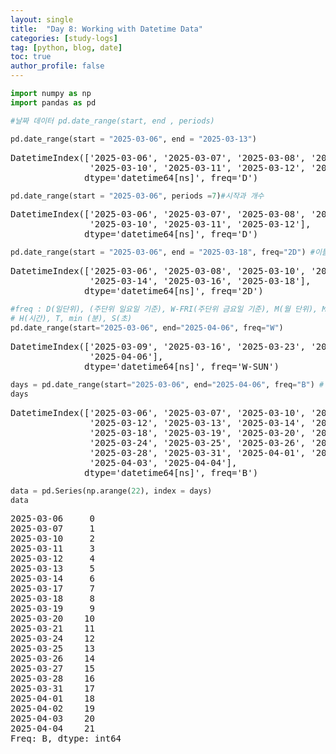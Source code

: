 ```yaml
---
layout: single
title:  "Day 8: Working with Datetime Data"
categories: [study-logs]
tag: [python, blog, date]
toc: true
author_profile: false
---
```


<head>
  <style>
    table.dataframe {
      white-space: normal;
      width: 100%;
      height: 240px;
      display: block;
      overflow: auto;
      font-family: Arial, sans-serif;
      font-size: 0.9rem;
      line-height: 20px;
      text-align: center;
      border: 0px !important;
    }

    table.dataframe th {
      text-align: center;
      font-weight: bold;
      padding: 8px;
    }

    table.dataframe td {
      text-align: center;
      padding: 8px;
    }

    table.dataframe tr:hover {
      background: #b8d1f3; 
    }

    .output_prompt {
      overflow: auto;
      font-size: 0.9rem;
      line-height: 1.45;
      border-radius: 0.3rem;
      -webkit-overflow-scrolling: touch;
      padding: 0.8rem;
      margin-top: 0;
      margin-bottom: 15px;
      font: 1rem Consolas, "Liberation Mono", Menlo, Courier, monospace;
      color: $code-text-color;
      border: solid 1px $border-color;
      border-radius: 0.3rem;
      word-break: normal;
      white-space: pre;
    }

  .dataframe tbody tr th:only-of-type {
      vertical-align: middle;
  }

  .dataframe tbody tr th {
      vertical-align: top;
  }

  .dataframe thead th {
      text-align: center !important;
      padding: 8px;
  }

  .page__content p {
      margin: 0 0 0px !important;
  }

  .page__content p > strong {
    font-size: 0.8rem !important;
  }

  </style>
</head>



```python
import numpy as np
import pandas as pd
```


```python
#날짜 데이터 pd.date_range(start, end , periods)

pd.date_range(start = "2025-03-06", end = "2025-03-13")
```

<pre>
DatetimeIndex(['2025-03-06', '2025-03-07', '2025-03-08', '2025-03-09',
               '2025-03-10', '2025-03-11', '2025-03-12', '2025-03-13'],
              dtype='datetime64[ns]', freq='D')
</pre>

```python
pd.date_range(start = "2025-03-06", periods =7)#시작과 개수
```

<pre>
DatetimeIndex(['2025-03-06', '2025-03-07', '2025-03-08', '2025-03-09',
               '2025-03-10', '2025-03-11', '2025-03-12'],
              dtype='datetime64[ns]', freq='D')
</pre>

```python
pd.date_range(start = "2025-03-06", end = "2025-03-18", freq="2D") #이틀씩 #freq = 기본값기
```

<pre>
DatetimeIndex(['2025-03-06', '2025-03-08', '2025-03-10', '2025-03-12',
               '2025-03-14', '2025-03-16', '2025-03-18'],
              dtype='datetime64[ns]', freq='2D')
</pre>

```python
#freq : D(일단위), (주단위 일요일 기준), W-FRI(주단위 금요일 기준), M(월 단위), MS(월 초기준)
# H(시간), T, min (분), S(초)
pd.date_range(start="2025-03-06", end="2025-04-06", freq="W")
```

<pre>
DatetimeIndex(['2025-03-09', '2025-03-16', '2025-03-23', '2025-03-30',
               '2025-04-06'],
              dtype='datetime64[ns]', freq='W-SUN')
</pre>

```python
days = pd.date_range(start="2025-03-06", end="2025-04-06", freq="B") # Business Day (H%)
days
```

<pre>
DatetimeIndex(['2025-03-06', '2025-03-07', '2025-03-10', '2025-03-11',
               '2025-03-12', '2025-03-13', '2025-03-14', '2025-03-17',
               '2025-03-18', '2025-03-19', '2025-03-20', '2025-03-21',
               '2025-03-24', '2025-03-25', '2025-03-26', '2025-03-27',
               '2025-03-28', '2025-03-31', '2025-04-01', '2025-04-02',
               '2025-04-03', '2025-04-04'],
              dtype='datetime64[ns]', freq='B')
</pre>

```python
data = pd.Series(np.arange(22), index = days)
data
```

<pre>
2025-03-06     0
2025-03-07     1
2025-03-10     2
2025-03-11     3
2025-03-12     4
2025-03-13     5
2025-03-14     6
2025-03-17     7
2025-03-18     8
2025-03-19     9
2025-03-20    10
2025-03-21    11
2025-03-24    12
2025-03-25    13
2025-03-26    14
2025-03-27    15
2025-03-28    16
2025-03-31    17
2025-04-01    18
2025-04-02    19
2025-04-03    20
2025-04-04    21
Freq: B, dtype: int64
</pre>

```python
```
